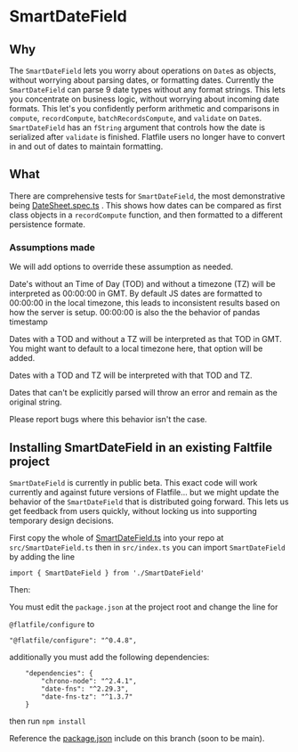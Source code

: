# SmartDateField

## Why

The `SmartDateField` lets you worry about operations on `Date`s as objects, without worrying about parsing dates, or formatting dates.  Currently the `SmartDateField` can parse 9 date types without any format strings.  This lets you concentrate on business logic, without worrying about incoming date formats.  This let's you confidently perform arithmetic and comparisons in `compute`, `recordCompute`, `batchRecordsCompute`, and `validate` on `Date`s.  `SmartDateField` has an `fString` argument that controls how the date is serialized after `validate` is finished.  Flatfile users no longer have to convert in and out of dates to maintain formatting.

## What

There are comprehensive tests for `SmartDateField`, the most demonstrative being [DateSheet.spec.ts](./DateSheet.spec.ts) .  This shows how dates can be compared as first class objects in a `recordCompute` function, and then formatted to a different persistence formate.


### Assumptions made

We will add options to override these assumption as needed.

Date's without an Time of Day (TOD) and without a timezone (TZ)  will be interpreted as 00:00:00 in GMT.  By default JS dates are formatted to 00:00:00 in the local timezone, this leads to inconsistent results based on how the server is setup.  00:00:00 is also the the behavior of pandas timestamp

Dates with a TOD and without a TZ will be interpreted as that TOD in GMT.  You might want to default to a local timezone here, that option will be added.

Dates with a TOD and TZ will be interpreted with that TOD and TZ.

Dates that can't be explicitly parsed will throw an error and remain as the original string.

Please report bugs where this behavior isn't the case.

## Installing SmartDateField in an existing Faltfile project

`SmartDateField` is currently in public beta.  This exact code will work currently and against future versions of Flatfile... but we might update the behavior of the `SmartDateField` that is distributed going forward.  This lets us get feedback from users quickly, without locking us into supporting temporary design decisions.

First copy the whole of [SmartDateField.ts](./SmartDateField.ts) into your repo at `src/SmartDateField.ts`  then in `src/index.ts` you can import `SmartDateField` by adding the line

`import { SmartDateField } from './SmartDateField'`

Then:


You must edit the `package.json` at the project root and 
change the line for

 `@flatfile/configure`
to 


`"@flatfile/configure": "^0.4.8",`

additionally you must add the following dependencies:
```
    "dependencies": {
        "chrono-node": "^2.4.1",
        "date-fns": "^2.29.3",
        "date-fns-tz": "^1.3.7"
    }
```

then run `npm install`

Reference the [package.json](../../package.json) include on this branch (soon to be main).




